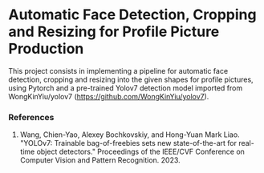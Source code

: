 # Automatic Face Detection, Cropping and Resizing for Profile Picture Production

This project consists in implementing a pipeline for automatic face detection, cropping and resizing into the given shapes for profile pictures, using Pytorch and a pre-trained Yolov7 detection model imported from WongKinYiu/yolov7 (https://github.com/WongKinYiu/yolov7).

### References
1. Wang, Chien-Yao, Alexey Bochkovskiy, and Hong-Yuan Mark Liao. "YOLOv7: Trainable bag-of-freebies sets new state-of-the-art for real-time object detectors." Proceedings of the IEEE/CVF Conference on Computer Vision and Pattern Recognition. 2023.
